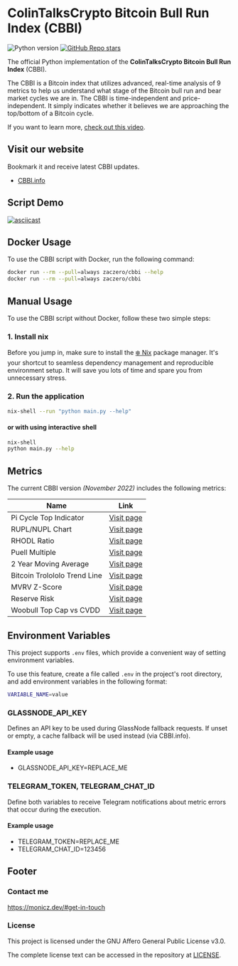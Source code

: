 # ColinTalksCrypto Bitcoin Bull Run Index (CBBI)

![Python version](https://shields.monicz.dev/badge/python-v3.13-blue)
[![GitHub Repo stars](https://shields.monicz.dev/github/stars/Zaczero/CBBI?style=social)](https://github.com/Zaczero/CBBI)

The official Python implementation of the **ColinTalksCrypto Bitcoin Bull Run Index** (CBBI).

The CBBI is a Bitcoin index that utilizes advanced, real-time analysis of 9 metrics
to help us understand what stage of the Bitcoin bull run and bear market cycles we are in.
The CBBI is time-independent and price-independent.
It simply indicates whether it believes we are approaching the top/bottom of a Bitcoin cycle.

If you want to learn more, [check out this video](https://www.youtube.com/watch?v=bq7djf1n0j4).

## Visit our website

Bookmark it and receive latest CBBI updates.

- [CBBI.info](https://cbbi.info/)

## Script Demo

[![asciicast](https://raw.githubusercontent.com/Zaczero/CBBI/main/asciinema/thumbnail.webp)](https://asciinema.org/a/KFkbKPULf9PGvY8Fmh4QLn0FE)

## Docker Usage

To use the CBBI script with Docker, run the following command:

```sh
docker run --rm --pull=always zaczero/cbbi --help
docker run --rm --pull=always zaczero/cbbi
```

## Manual Usage

To use the CBBI script without Docker, follow these two simple steps:

### 1. Install nix

Before you jump in, make sure to install the [❄️ Nix](https://nixos.org/download) package manager. It's your shortcut to seamless dependency management and reproducible environment setup. It will save you lots of time and spare you from unnecessary stress.

### 2. Run the application

```sh
nix-shell --run "python main.py --help"
```

#### or with using interactive shell

```sh
nix-shell
python main.py --help
```

## Metrics

The current CBBI version _(November 2022)_ includes the following metrics:

| Name                         | Link                                                                  |
| ---------------------------- | --------------------------------------------------------------------- |
| Pi Cycle Top Indicator       | [Visit page](https://coinank.com/indexdata/piCycleTop)               |
| RUPL/NUPL Chart              | [Visit page](https://coinank.com/indexdata/realizedProf)             |
| RHODL Ratio                  | [Visit page](https://coinank.com/indexdata/rhodlRatio)               |
| Puell Multiple               | [Visit page](https://coinank.com/indexdata/puellMultiple)            |
| 2 Year Moving Average        | [Visit page](https://coinank.com/indexdata/year2MA)                  |
| Bitcoin Trolololo Trend Line | [Visit page](https://www.blockchaincenter.net/bitcoin-rainbow-chart/) |
| MVRV Z-Score                 | [Visit page](https://coinank.com/indexdata/score)                    |
| Reserve Risk                 | [Visit page](https://coinank.com/indexdata/reserveRisk)              |
| Woobull Top Cap vs CVDD      | [Visit page](https://woocharts.com/bitcoin-price-models/)             |

## Environment Variables

This project supports `.env` files, which provide a convenient way of setting environment variables.

To use this feature, create a file called `.env` in the project's root directory,
and add environment variables in the following format:

```sh
VARIABLE_NAME=value
```

### GLASSNODE_API_KEY

Defines an API key to be used during GlassNode fallback requests.
If unset or empty, a cache fallback will be used instead (via CBBI.info).

#### Example usage

- GLASSNODE_API_KEY=REPLACE_ME

### TELEGRAM_TOKEN, TELEGRAM_CHAT_ID

Define both variables to receive Telegram notifications about metric errors that occur during the execution.

#### Example usage

- TELEGRAM_TOKEN=REPLACE_ME
- TELEGRAM_CHAT_ID=123456

## Footer

### Contact me

<https://monicz.dev/#get-in-touch>

### License

This project is licensed under the GNU Affero General Public License v3.0.

The complete license text can be accessed in the repository at [LICENSE](https://github.com/Zaczero/CBBI/blob/main/LICENSE).
